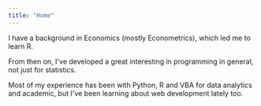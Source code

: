 ```yaml
---
title: "Home"
---
```


I have a background in Economics (mostly Econometrics), which led me to
learn R.

From then on, I've developed a great interesting in programming
in general, not just for statistics.

Most of my experience has been with Python, R and VBA for data analytics
and academic, but I've been learning about web development lately too.
